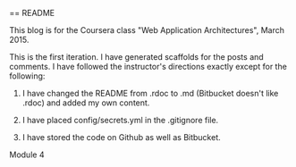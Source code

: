 == README

This blog is for the Coursera class "Web Application Architectures", March 2015.

This is the first iteration. I have generated scaffolds for the posts and comments. I have followed the instructor's directions exactly except for the following:

1. I have changed the README from .rdoc to .md (Bitbucket doesn't like .rdoc) and added my own content.

2. I have placed config/secrets.yml in the .gitignore file.

3. I have stored the code on Github as well as Bitbucket.

Module 4